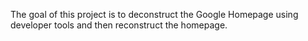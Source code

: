 The goal of this project is to deconstruct the Google Homepage using developer tools and then reconstruct the homepage. 